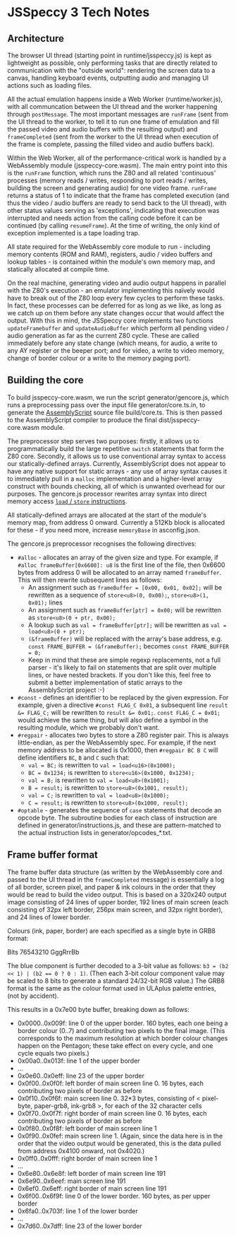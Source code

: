 JSSpeccy 3 Tech Notes
=====================

Architecture
------------

The browser UI thread (starting point in runtime/jsspeccy.js) is kept as lightweight as possible, only performing tasks that are directly related to communication with the "outside world": rendering the screen data to a canvas, handling keyboard events, outputting audio and managing UI actions such as loading files.

All the actual emulation happens inside a Web Worker (runtime/worker.js), with all communcation between the UI thread and the worker happening through `postMessage`. The most important messages are `runFrame` (sent from the UI thread to the worker, to tell it to run one frame of emulation and fill the passed video and audio buffers with the resulting output) and `frameCompleted` (sent from the worker to the UI thread when execution of the frame is complete, passing the filled video and audio buffers back).

Within the Web Worker, all of the performance-critical work is handled by a WebAssembly module (jsspeccy-core.wasm). The main entry point into this is the `runFrame` function, which runs the Z80 and all related 'continuous' processes (memory reads / writes, responding to port reads / writes, building the screen and generating audio) for one video frame. `runFrame` returns a status of 1 to indicate that the frame has completed execution (and thus the video / audio buffers are ready to send back to the UI thread), with other status values serving as 'exceptions', indicating that execution was interrupted and needs action from the calling code before it can be continued (by calling `resumeFrame`). At the time of writing, the only kind of exception implemented is a tape loading trap.

All state required for the WebAssembly core module to run - including memory contents (ROM and RAM), registers, audio / video buffers and lookup tables - is contained within the module's own memory map, and statically allocated at compile time.

On the real machine, generating video and audio output happens in parallel with the Z80's execution - an emulator implementing this naïvely would have to break out of the Z80 loop every few cycles to perform these tasks. In fact, these processes can be deferred for as long as we like, as long as we catch up on them before any state changes occur that would affect the output. With this in mind, the JSSpeccy core implements two functions `updateFramebuffer` and `updateAudioBuffer` which perform all pending video / audio generation as far as the current Z80 cycle. These are called immediately before any state change (which means, for audio, a write to any AY register or the beeper port; and for video, a write to video memory, change of border colour or a write to the memory paging port).


Building the core
-----------------

To build jsspeccy-core.wasm, we run the script generator/gencore.js, which runs a preprocessing pass over the input file generator/core.ts.in, to generate the [AssemblyScript](https://www.assemblyscript.org/) source file build/core.ts. This is then passed to the AssemblyScript compiler to produce the final dist/jsspeccy-core.wasm module.

The preprocessor step serves two purposes: firstly, it allows us to programmatically build the large repetitive `switch` statements that form the Z80 core. Secondly, it allows us to use conventional array syntax to access our statically-defined arrays. Currently, AssemblyScript does not appear to have any native support for static arrays - any use of array syntax causes it to immediately pull in a `malloc` implementation and a higher-level array construct with bounds checking, all of which is unwanted overhead for our purposes. The gencore.js processor rewrites array syntax into direct memory access [`load` / `store` instructions](https://www.assemblyscript.org/stdlib/builtins.html#memory).

All statically-defined arrays are allocated at the start of the module's memory map, from address 0 onward. Currently a 512Kb block is allocated for these - if you need more, increase `memoryBase` in asconfig.json.

The gencore.js preprocessor recognises the following directives:

* `#alloc` - allocates an array of the given size and type. For example, if `#alloc frameBuffer[0x6600]: u8` is the first line of the file, then 0x6600 bytes from address 0 will be allocated to an array named `frameBuffer`. This will then rewrite subsequent lines as follows:
  * An assignment such as `frameBuffer = [0x00, 0x01, 0x02];` will be rewritten as a sequence of `store<u8>(0, 0x00);`, `store<u8>(1, 0x01);` lines
  * An assignment such as `frameBuffer[ptr] = 0x00;` will be rewritten as `store<u8>(0 + ptr, 0x00);`
  * A lookup such as `val = frameBuffer[ptr];` will be rewritten as `val = load<u8>(0 + ptr);`
  * `(&frameBuffer)` will be replaced with the array's base address, e.g. `const FRAME_BUFFER = (&frameBuffer);` becomes `const FRAME_BUFFER = 0;`
  * Keep in mind that these are simple regexp replacements, not a full parser - it's likely to fail on statements that are split over multiple lines, or have nested brackets. If you don't like this, feel free to submit a better implementation of static arrays to the AssemblyScript project :-)
* `#const` - defines an identifier to be replaced by the given expression. For example, given a directive `#const FLAG_C 0x01`, a subsequent line `result &= FLAG_C;` will be rewritten to `result &= 0x01;`. `const FLAG_C = 0x01;` would achieve the same thing, but will also define a symbol in the resulting module, which we probably don't want.
* `#regpair` - allocates two bytes to store a Z80 register pair. This is always little-endian, as per the WebAssembly spec. For example, if the next memory address to be allocated is 0x1000, then `#regpair BC B C` will define identifiers `BC`, `B` and `C` such that:
  * `val = BC;` is rewritten to `val = load<u16>(0x1000);`
  * `BC = 0x1234;` is rewritten to `store<u16>(0x1000, 0x1234);`
  * `val = B;` is rewritten to `val = load<u8>(0x1001);`
  * `B = result;` is rewritten to `store<u8>(0x1001, result);`
  * `val = C;` is rewritten to `val = load<u8>(0x1000);`
  * `C = result;` is rewritten to `store<u8>(0x1000, result);`
* `#optable` - generates the sequence of `case` statements that decode an opcode byte. The subroutine bodies for each class of instruction are defined in generator/instructions.js, and these are pattern-matched to the actual instruction lists in generator/opcodes_*.txt.


Frame buffer format
-------------------

The frame buffer data structure (as written by the WebAssembly core and passed to the UI thread in the `frameCompleted` message) is essentially a log of all border, screen pixel, and paper & ink colours in the order that they would be read to build the video output. This is based on a 320x240 output image consisting of 24 lines of upper border, 192 lines of main screen (each consisting of 32px left border, 256px main screen, and 32px right border), and 24 lines of lower border.

Colours (ink, paper, border) are each specified as a single byte in GRB8 format: 

   Bits
   76543210
   GggRrrBb

The blue component is further decoded to a 3-bit value as follows: `b3 = (b2 << 1) | (b2 == 0 ? 0 : 1)`. (Then each 3-bit colour component value may be scaled to 8 bits to generate a standard 24/32-bit RGB value.) The GRB8 format is the same as the colour format used in ULAplus palette entries, (not by accident).

This results in a 0x7e00 byte buffer, breaking down as follows:

* 0x0000..0x009f: line 0 of the upper border. 160 bytes, each one being a border colour (0..7) and contributing two pixels to the final image. (This corresponds to the maximum resolution at which border colour changes happen on the Pentagon; these take effect on every cycle, and one cycle equals two pixels.)
* 0x00a0..0x013f: line 1 of the upper border
* ...
* 0x0e60..0x0eff: line 23 of the upper border
* 0x0f00..0x0f0f: left border of main screen line 0. 16 bytes, each contributing two pixels of border as before
* 0x0f10..0x0f6f: main screen line 0. 32*3 bytes, consisting of < pixel-byte, paper-grb8, ink-grb8 >, for each of the 32 character cells
* 0x0f70..0x0f7f: right border of main screen line 0. 16 bytes, each contributing two pixels of border as before
* 0x0f80..0x0f8f: left border of main screen line 1
* 0x0f90..0x0fef: main screen line 1. (Again, since the data here is in the order that the video output would be generated, this is the data pulled from address 0x4100 onward, not 0x4020.)
* 0x0ff0..0x0fff: right border of main screen line 1
* ...
* 0x6e80..0x6e8f: left border of main screen line 191
* 0x6e90..0x6eef: main screen line 191
* 0x6ef0..0x6eff: right border of main screen line 191
* 0x6f00..0x6f9f: line 0 of the lower border. 160 bytes, as per upper border
* 0x6fa0..0x703f: line 1 of the lower border
* ...
* 0x7d60..0x7dff: line 23 of the lower border
